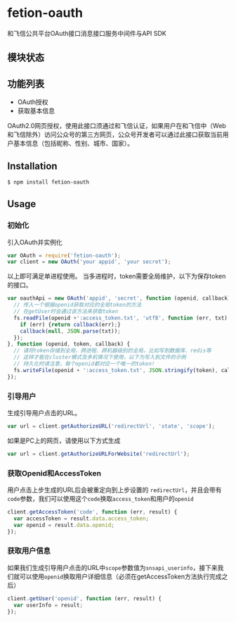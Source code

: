 fetion-oauth
===============

和飞信公共平台OAuth接口消息接口服务中间件与API SDK

## 模块状态

## 功能列表
- OAuth授权
- 获取基本信息

OAuth2.0网页授权，使用此接口须通过和飞信认证，如果用户在和飞信中（Web和飞信除外）访问公众号的第三方网页，公众号开发者可以通过此接口获取当前用户基本信息（包括昵称、性别、城市、国家）。

## Installation

```sh
$ npm install fetion-oauth
```

## Usage

### 初始化
引入OAuth并实例化

```js
var OAuth = require('fetion-oauth');
var client = new OAuth('your appid', 'your secret');
```

以上即可满足单进程使用。
当多进程时，token需要全局维护，以下为保存token的接口。

```js
var oauthApi = new OAuth('appid', 'secret', function (openid, callback) {
  // 传入一个根据openid获取对应的全局token的方法
  // 在getUser时会通过该方法来获取token
  fs.readFile(openid +':access_token.txt', 'utf8', function (err, txt) {
    if (err) {return callback(err);}
    callback(null, JSON.parse(txt));
  });
}, function (openid, token, callback) {
  // 请将token存储到全局，跨进程、跨机器级别的全局，比如写到数据库、redis等
  // 这样才能在cluster模式及多机情况下使用，以下为写入到文件的示例
  // 持久化时请注意，每个openid都对应一个唯一的token!
  fs.writeFile(openid + ':access_token.txt', JSON.stringify(token), callback);
});
```

### 引导用户
生成引导用户点击的URL。

```js
var url = client.getAuthorizeURL('redirectUrl', 'state', 'scope');
```

如果是PC上的网页，请使用以下方式生成
```js
var url = client.getAuthorizeURLForWebsite('redirectUrl');
```

### 获取Openid和AccessToken
用户点击上步生成的URL后会被重定向到上步设置的 `redirectUrl`，并且会带有`code`参数，我们可以使用这个`code`换取`access_token`和用户的`openid`

```js
client.getAccessToken('code', function (err, result) {
  var accessToken = result.data.access_token;
  var openid = result.data.openid;
});
```

### 获取用户信息
如果我们生成引导用户点击的URL中`scope`参数值为`snsapi_userinfo`，接下来我们就可以使用`openid`换取用户详细信息（必须在getAccessToken方法执行完成之后）

```js
client.getUser('openid', function (err, result) {
  var userInfo = result;
});
```

